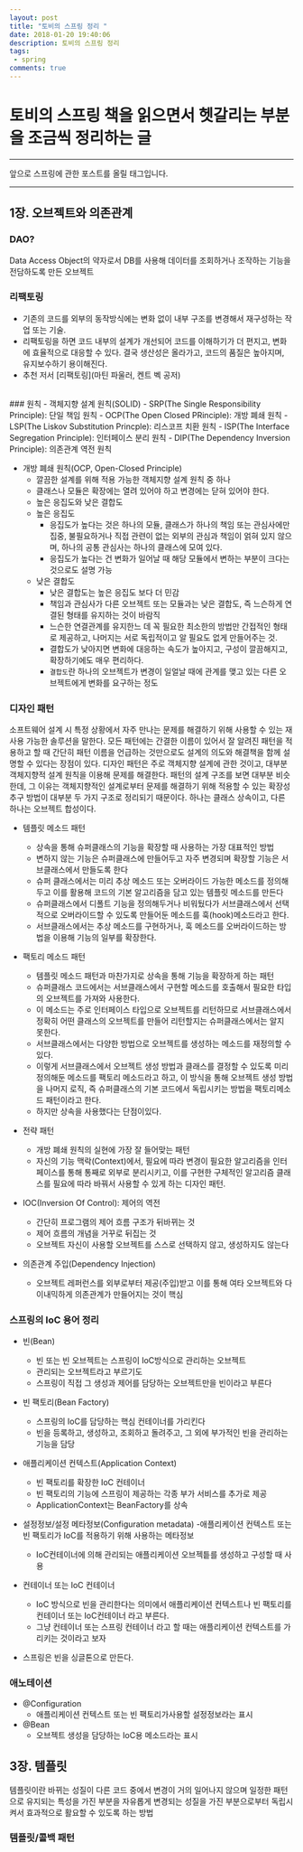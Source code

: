 ```yaml
---
layout: post
title: "토비의 스프링 정리 "
date: 2018-01-20 19:40:06
description: 토비의 스프링 정리
tags: 
 - spring
comments: true
---
```


# 토비의 스프링 책을 읽으면서 헷갈리는 부분을 조금씩 정리하는 글
---
앞으로 스프링에 관한 포스트를 올릴 태그입니다. 

---

## 1장. 오브젝트와 의존관계

### DAO?
Data Access Object의 약자로서 DB를 사용해 데이터를 조회하거나 조작하는 기능을 전담하도록 만든 오브젝트
<br>

### 리팩토링 
- 기존의 코드를 외부의 동작방식에는 변화 없이 내부 구조를 변경해서 재구성하는 작업 또는 기술.
- 리팩토링을 하면 코드 내부의 설계가 개선되어 코드를 이해하기가 더 편지고, 변화에 효율적으로 대응할 수 있다. 결국 생산성은 올라가고, 코드의 품질은 높아지며, 유지보수하기 용이해진다.
- 추천 저서 [리팩토링](마틴 파울러, 켄트 벡 공저)
<br>
### 원칙
- 객체지향 설계 원칙(SOLID)
    - SRP(The Single Responsibility Principle): 단일 책임 원칙
    - OCP(The Open Closed PRinciple): 개방 폐쇄 원칙
    - LSP(The Liskov Substitution Princple): 리스코프 치환 원칙
    - ISP(The Interface Segregation Principle): 인터페이스 분리 원칙
    - DIP(The Dependency Inversion Principle): 의존관계 역전 원칙


- 개방 폐쇄 원칙(OCP, Open-Closed Principle)
    - 깔끔한 설계를 위해 적용 가능한 객체지향 설계 원칙 중 하나
    - 클래스나 모듈은 확장에는 열려 있어야 하고 변경에는 닫혀 있어야 한다. 
    - 높은 응집도와 낮은 결합도
    - 높은 응집도
        - 응집도가 높다는 것은 하나의 모듈, 클래스가 하나의 책임 또는 관심사에만 집중, 불필요하거나 직접 관련이 없는 외부의 관심과 책임이 얽혀 있지 않으며, 하나의 공통 관심사는 하나의 클래스에 모여 있다.
        - 응집도가 높다는 건 변화가 일어날 때 해당 모듈에서 변하는 부분이 크다는 것으로도 설명 가능
    - 낮은 결합도
        - 낮은 결합도는 높은 응집도 보다 더 민감
        - 책임과 관심사가 다른 오브젝트 또는 모듈과는 낮은 결합도, 즉 느슨하게 연결된 형태를 유지하는 것이 바람직
        - 느슨한 연결관계를 유지한느 데 꼭 필요한 최소한의 방법만 간접적인 형태로 제공하고, 나머지는 서로 독립적이고 알 필요도 없게 만들어주는 것.
        - 결합도가 낮아지면 변화에 대응하는 속도가 높아지고, 구성이 깔끔해지고, 확장하기에도 매우 편리하다.
        - `결합도`란 하나의 오브젝트가 변경이 일얼날 때에 관계를 맺고 있는 다른 오브젝트에게 변화를 요구하는 정도
        

### 디자인 패턴
소프트웨어 설계 시 특정 상황에서 자주 만나는 문제를 해결하기 위해 사용할 수 있는 재사용 가능한 솔루션을 말한다. 모든 패턴에는 간결한 이름이 있어서 잘 알려진 패턴을 적용하고 할 때 간단히 패턴 이름을 언급하는 것만으로도 설계의 의도와 해결책을 함께 설명할 수 있다는 장점이 있다. 디자인 패턴은 주로 객체지향 설계에 관한 것이고, 대부분 객체지향적 설계 원칙을 이용해 문제를 해결한다. 패턴의 설계 구조를 보면 대부분 비슷한데, 그 이유는 객체지향적인 설계로부터 문제를 해결하기 위해 적용할 수 있는 확장성 추구 방법이 대부분 두 가지 구조로 정리되기 때문이다. 하나는 클래스 상속이고, 다른 하나는 오브젝트 합성이다. 

- 템플릿 메소드 패턴
    - 상속을 통해 슈퍼클래스의 기능을 확장할 때 사용하는 가장 대표적인 방법
    - 변하지 않는 기능은 슈퍼클래스에 만들어두고 자주 변경되며 확장할 기능은 서브클래스에서 만들도록 한다
    - 슈퍼 클래스에서는 미리 추상 메소드 또는 오버라이드 가능한 메소드를 정의해두고 이를 활용해 코드의 기본 알고리즘을 담고 있는 템플릿 메소드를 만든다
    - 슈퍼클래스에서 디폴트 기능을 정의해두거나 비워뒀다가 서브클래스에서 선택적으로 오버라이드할 수 있도록 만들어둔 메소드를 훅(hook)메소드라고 한다. 
    - 서브클래스에서는 추상 메소드를 구현하거나, 훅 메소드를 오버라이드하는 방법을 이용해 기능의 일부를 확장한다.

- 팩토리 메소드 패턴
    - 템플릿 메소드 패턴과 마찬가지로 상속을 통해 기능을 확장하게 하는 패턴
    - 슈퍼클래스 코드에서는 서브클래스에서 구현할 메소드를 호출해서 필요한 타입의 오브젝트를 가져와 사용한다. 
    - 이 메소드는 주로 인터페이스 타입으로 오브젝트를 리턴하므로 서브클래스에서 정확히 어떤 클래스의 오브젝트를 만들어 리턴할지는 슈퍼클래스에서는 알지 못한다.
    - 서브클래스에서는 다양한 방법으로 오브젝트를 생성하는 메소드를 재정의할 수 있다.
    - 이렇게 서브클래스에서 오브젝트 생성 방법과 클래스를 결정할 수 있도록 미리 정의해둔 메소드를 팩토리 메소드라고 하고, 이 방식을 통해 오브젝트 생성 방법을 나머지 로직, 즉 슈퍼클래스의 기본 코드에서 독립시키는 방법을 팩토리메소드 패턴이라고 한다.
    - 하지만 상속을 사용했다는 단점이있다.

- 전략 패턴
    - 개방 폐쇄 원칙의 실현에 가장 잘 들어맞는 패턴
    - 자신의 기능 맥락(Context)에서, 필요에 따라 변경이 필요한 알고리즘을 인터페이스를 통해 통째로 외부로 분리시키고, 이를 구현한 구체적인 알고리즘 클래스를 필요에 따라 바꿔서 사용할 수 있게 하는 디자인 패턴.

- IOC(Inversion Of Control): 제어의 역전
    - 간단히 프로그램의 제어 흐름 구조가 뒤바뀌는 것
    - 제어 흐름의 개념을 거꾸로 뒤집는 것
    - 오브젝트 자신이 사용할 오브젝트를 스스로 선택하지 않고, 생성하지도 않는다

- 의존관계 주입(Dependency Injection)
    - 오브젝트 레퍼런스를 외부로부터 제공(주입)받고 이를 통해 여타 오브젝트와 다이내믹하게 의존관계가 만들어지는 것이 핵심
      

### 스프링의 IoC 용어 정리
- 빈(Bean)
    - 빈 또는 빈 오브젝트는 스프링이 IoC방식으로 관리하는 오브젝트
    - 관리되는 오브젝트라고 부르기도
    - 스프링이 직접 그 생성과 제어를 담당하는 오브젝트만을 빈이라고 부른다
- 빈 팩토리(Bean Factory)
    - 스프링의 IoC를 담당하는 핵심 컨테이너를 가리킨다
    - 빈을 등록하고, 생성하고, 조회하고 돌려주고, 그 외에 부가적인 빈을 관리하는 기능을 담당
- 애플리케이션 컨텍스트(Application Context)
    - 빈 팩토리를 확장한 IoC 컨테이너
    - 빈 팩토리의 기능에 스프링이 제공하는 각종 부가 서비스를 추가로 제공
    - ApplicationContext는 BeanFactory를 상속
- 설정정보/설정 메타정보(Configuration metadata)
    -애플리케이션 컨텍스트 또는 빈 팩토리가 IoC를 적용하기 위해 사용하는 메타정보
    - IoC컨테이너에 의해 관리되는 애플리케이션 오브젝틑를 생성하고 구성할 때 사용
- 컨테이너 또는 IoC 컨테이너
    - IoC 방식으로 빈을 관리한다는 의미에서 애플리케이션 컨텍스트나 빈 팩토리를 컨테이너 또는 IoC컨테이너 라고 부른다.
    - 그냥 컨테이너 또는 스프링 컨테이너 라고 할 때는 애플리케이션 컨텍스트를 가리키는 것이라고 보자

- 스프링은 빈을 싱글톤으로 만든다.


### 애노테이션
- @Configuration 
    - 애플리케이션 컨텍스트 또는 빈 팩토리가사용할 설정정보라는 표시
- @Bean
    - 오브젝트 생성을 담당하는 IoC용 메소드라는 표시


## 3장. 템플릿

템플릿이란 바뀌는 성질이 다른 코드 중에서 변경이 거의 일어나지 않으며 일정한 패턴으로 유지되는 특성을 가진 부분을 자유롭게 변경되는 성질을 가진 부분으로부터 독립시켜서 효과적으로 활요할 수 있도록 하는 방법

### 템플릿/콜백 패턴
